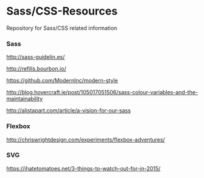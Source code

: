 Sass/CSS-Resources
=============

Repository for Sass/CSS related information

<h3>Sass</h3>

http://sass-guidelin.es/

http://refills.bourbon.io/

https://github.com/ModernInc/modern-style

http://blog.hovercraft.ie/post/105017051506/sass-colour-variables-and-the-maintainability

http://alistapart.com/article/a-vision-for-our-sass

<h3>Flexbox</h3>

http://chriswrightdesign.com/experiments/flexbox-adventures/

<h3>SVG</h3>

https://ihatetomatoes.net/3-things-to-watch-out-for-in-2015/
